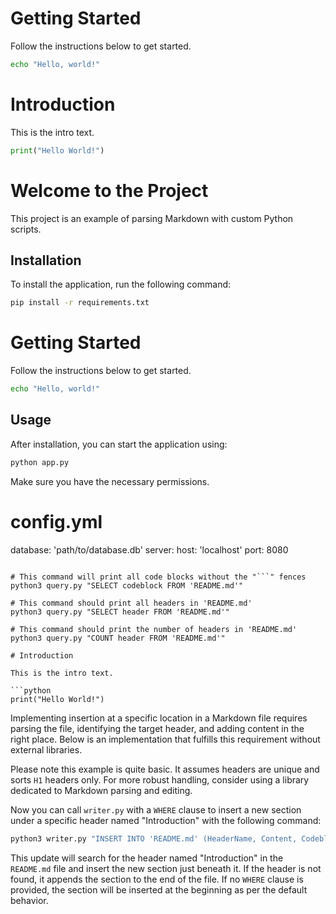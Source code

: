 # Getting Started

Follow the instructions below to get started.

```bash
echo "Hello, world!"
```

# Introduction

This is the intro text.

```python
print("Hello World!")
```


# Welcome to the Project

This project is an example of parsing Markdown with custom Python scripts.

## Installation

To install the application, run the following command:

```bash
pip install -r requirements.txt
```




# Getting Started
Follow the instructions below to get started.
```bash
echo "Hello, world!"
```
## Usage

After installation, you can start the application using:

```python
python app.py
```

Make sure you have the necessary permissions.

# config.yml
database: 'path/to/database.db'
server:
  host: 'localhost'
  port: 8080
```

# This command will print all code blocks without the "```" fences
python3 query.py "SELECT codeblock FROM 'README.md'"

# This command should print all headers in 'README.md'
python3 query.py "SELECT header FROM 'README.md'"

# This command should print the number of headers in 'README.md'
python3 query.py "COUNT header FROM 'README.md'"

# Introduction

This is the intro text.

```python
print("Hello World!")
```


Implementing insertion at a specific location in a Markdown file requires parsing the file, identifying the target header, and adding content in the right place. Below is an implementation that fulfills this requirement without external libraries.

Please note this example is quite basic. It assumes headers are unique and sorts `H1` headers only. For more robust handling, consider using a library dedicated to Markdown parsing and editing.



Now you can call `writer.py` with a `WHERE` clause to insert a new section under a specific header named "Introduction" with the following command:

```bash
python3 writer.py "INSERT INTO 'README.md' (HeaderName, Content, CodeblockContent, CodeblockType) VALUES ('New Section', 'New section content.', 'Code for the new section', 'bash') WHERE HeaderName='Introduction'"
```

This update will search for the header named "Introduction" in the `README.md` file and insert the new section just beneath it. If the header is not found, it appends the section to the end of the file. If no `WHERE` clause is provided, the section will be inserted at the beginning as per the default behavior.
